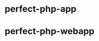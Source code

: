 # perfect-php-app

<!-- # mysql -h 127.0.0.1 -P 3306 -u docker -p -->
<!-- show variables like 'hostname' -->
# perfect-php-webapp
